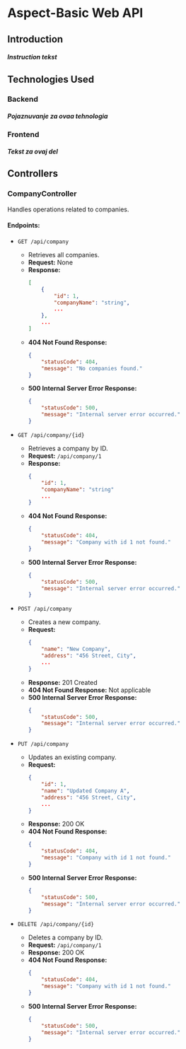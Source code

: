 # Aspect-Basic Web API
## Introduction
##### Instruction tekst

## Technologies Used
### Backend
##### Pojaznuvanje za ovaa tehnologia
### Frontend
##### Tekst za ovaj del



## Controllers

### CompanyController

Handles operations related to companies.

#### Endpoints:

- `GET /api/company`
  - Retrieves all companies.
  - **Request:** None
  - **Response:** 
    ```json
    [
        {
            "id": 1,
            "companyName": "string",
            ...
        },
        ...
    ]
    ```
  - **404 Not Found Response:** 
    ```json
    {
        "statusCode": 404,
        "message": "No companies found."
    }
    ```
  - **500 Internal Server Error Response:** 
    ```json
    {
        "statusCode": 500,
        "message": "Internal server error occurred."
    }
    ```

- `GET /api/company/{id}`
  - Retrieves a company by ID.
  - **Request:** `/api/company/1`
  - **Response:** 
    ```json
    {
        "id": 1,
        "companyName": "string"
        ...
    }
    ```
  - **404 Not Found Response:** 
    ```json
    {
        "statusCode": 404,
        "message": "Company with id 1 not found."
    }
    ```
  - **500 Internal Server Error Response:** 
    ```json
    {
        "statusCode": 500,
        "message": "Internal server error occurred."
    }
    ```

- `POST /api/company`
  - Creates a new company.
  - **Request:** 
    ```json
    {
        "name": "New Company",
        "address": "456 Street, City",
        ...
    }
    ```
  - **Response:** 201 Created
  - **404 Not Found Response:** Not applicable
  - **500 Internal Server Error Response:** 
    ```json
    {
        "statusCode": 500,
        "message": "Internal server error occurred."
    }
    ```

- `PUT /api/company`
  - Updates an existing company.
  - **Request:** 
    ```json
    {
        "id": 1,
        "name": "Updated Company A",
        "address": "456 Street, City",
        ...
    }
    ```
  - **Response:** 200 OK
  - **404 Not Found Response:** 
    ```json
    {
        "statusCode": 404,
        "message": "Company with id 1 not found."
    }
    ```
  - **500 Internal Server Error Response:** 
    ```json
    {
        "statusCode": 500,
        "message": "Internal server error occurred."
    }
    ```

- `DELETE /api/company/{id}`
  - Deletes a company by ID.
  - **Request:** `/api/company/1`
  - **Response:** 200 OK
  - **404 Not Found Response:** 
    ```json
    {
        "statusCode": 404,
        "message": "Company with id 1 not found."
    }
    ```
  - **500 Internal Server Error Response:** 
    ```json
    {
        "statusCode": 500,
        "message": "Internal server error occurred."
    }
    ```


